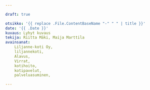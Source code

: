 ```yaml
---

draft: true

otsikko: '{{ replace .File.ContentBaseName "-" " " | title }}'
date: '{{ .Date }}'
kuvaus: Lyhyt kuvaus
tekija: Riitta Mäki, Maija Marttila
avainsanat:
    Liljanne-koti Oy,
    liljannekoti,
    Alavus,
    Virrat,
    kotihoito,
    kotipavelut,
    palveluasuminen,

---
```


